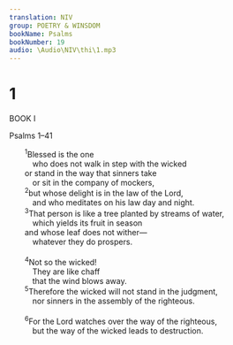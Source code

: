 ```yaml
---
translation: NIV
group: POETRY & WINSDOM
bookName: Psalms 
bookNumber: 19
audio: \Audio\NIV\thi\1.mp3
---
```


<div class="title"><h1>1</h1><p>BOOK I </p><p>Psalms 1–41 </p></div>
<span class="verse thi_1_1">  <sup>1</sup>Blessed is the one <br/>   who does not walk in step with the wicked <br/>  or stand in the way that sinners take <br/>   or sit in the company of mockers, <br/></span>
<span class="verse thi_1_2">  <sup>2</sup>but whose delight is in the law of the Lord, <br/>   and who meditates on his law day and night. <br/></span>
<span class="verse thi_1_3">  <sup>3</sup>That person is like a tree planted by streams of water, <br/>   which yields its fruit in season <br/>  and whose leaf does not wither— <br/>   whatever they do prospers. <br/><br/></span>
<span class="verse thi_1_4">  <sup>4</sup>Not so the wicked! <br/>   They are like chaff <br/>   that the wind blows away. <br/></span>
<span class="verse thi_1_5">  <sup>5</sup>Therefore the wicked will not stand in the judgment, <br/>   nor sinners in the assembly of the righteous. <br/><br/></span>
<span class="verse thi_1_6">  <sup>6</sup>For the Lord watches over the way of the righteous, <br/>   but the way of the wicked leads to destruction. <br/></span>

